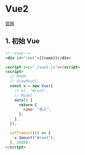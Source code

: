 # Vue2

[官网](https://v2.cn.vuejs.org/)

## 1. 初始 Vue

```html
<!--view-->
<div id="root">{{name}}</div>

<script src="./vue2.js"></script>
<script>
  // MVVM
  // ViewModel
  const v = new Vue({
    // el: "#root",
    // Model
    data() {
      return {
        name: "张三",
      };
    },
  });

  setTimeout(() => {
    v.$mount("#root");
  }, 2000);
</script>
```
